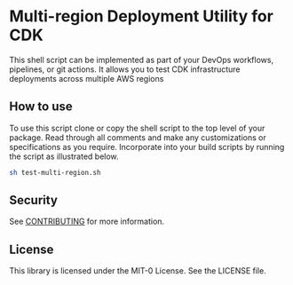 # Multi-region Deployment Utility for CDK

This shell script can be implemented as part of your DevOps workflows, pipelines, or git actions. It allows you to test CDK infrastructure deployments across multiple AWS regions

## How to use

To use this script clone or copy the shell script to the top level of your package. Read through all comments and make any customizations or specifications as you require. Incorporate into your build scripts by running the script as illustrated below.

```sh
sh test-multi-region.sh
```

## Security

See [CONTRIBUTING](CONTRIBUTING.md#security-issue-notifications) for more information.

## License

This library is licensed under the MIT-0 License. See the LICENSE file.
